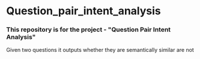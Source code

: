 # Question_pair_intent_analysis

### This repository is for the project - "Question Pair Intent Analysis" 
Given two questions it outputs whether they are semantically similar are not
